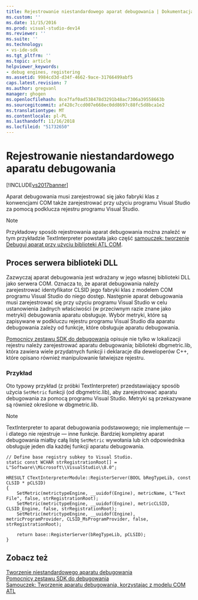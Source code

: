 ```yaml
---
title: Rejestrowanie niestandardowego aparat debugowania | Dokumentacja firmy Microsoft
ms.custom: ''
ms.date: 11/15/2016
ms.prod: visual-studio-dev14
ms.reviewer: ''
ms.suite: ''
ms.technology:
- vs-ide-sdk
ms.tgt_pltfrm: ''
ms.topic: article
helpviewer_keywords:
- debug engines, registering
ms.assetid: 9984cd3d-d34f-4662-9ace-31766499abf5
caps.latest.revision: 7
ms.author: gregvanl
manager: ghogen
ms.openlocfilehash: 8ce7faf0ad538478d3291b48ac7306a39558663b
ms.sourcegitcommit: af428c7ccd007e668ec0dd8697c88fc5d8bca1e2
ms.translationtype: MT
ms.contentlocale: pl-PL
ms.lasthandoff: 11/16/2018
ms.locfileid: "51732650"
---
```

# <a name="registering-a-custom-debug-engine"></a>Rejestrowanie niestandardowego aparatu debugowania
[!INCLUDE[vs2017banner](../../includes/vs2017banner.md)]

Aparat debugowania musi zarejestrować się jako fabryki klas z konwencjami COM także zarejestrować przy użyciu programu Visual Studio za pomocą podklucza rejestru programu Visual Studio.  
  
> [!NOTE]
>  Przykładowy sposób rejestrowania aparat debugowania można znaleźć w tym przykładzie TextInterpreter powstała jako część [samouczek: tworzenie Debuguj aparat przy użyciu biblioteki ATL COM](http://msdn.microsoft.com/en-us/9097b71e-1fe7-48f7-bc00-009e25940c24).  
  
## <a name="dll-server-process"></a>Proces serwera biblioteki DLL  
 Zazwyczaj aparat debugowania jest wdrażany w jego własnej biblioteki DLL jako serwera COM. Oznacza to, że aparat debugowania należy zarejestrować identyfikator CLSID jego fabryki klas z modelem COM programu Visual Studio do niego dostęp. Następnie aparat debugowania musi zarejestrować się przy użyciu programu Visual Studio w celu ustanowienia żadnych właściwości (w przeciwnym razie znane jako metryki) debugowania aparatu obsługuje. Wybór metryki, które są zapisywane w podkluczu rejestru programu Visual Studio dla aparatu debugowania zależy od funkcje, które obsługuje aparatu debugowania.  
  
 [Pomocnicy zestawu SDK do debugowania](../../extensibility/debugger/reference/sdk-helpers-for-debugging.md) opisuje nie tylko w lokalizacji rejestru należy zarejestrować aparatu debugowania; biblioteki dbgmetric.lib, która zawiera wiele przydatnych funkcji i deklaracje dla deweloperów C++, które opisano również manipulowanie łatwiejsze rejestru.  
  
### <a name="example"></a>Przykład  
 Oto typowy przykład (z próbki TextInterpreter) przedstawiający sposób użycia `SetMetric` funkcji (od dbgmetric.lib), aby zarejestrować aparatu debugowania za pomocą programu Visual Studio. Metryki są przekazywane są również określone w dbgmetric.lib.  
  
> [!NOTE]
>  TextInterpreter to aparat debugowania podstawowego; nie implementuje — i dlatego nie rejestruje — inne funkcje. Bardziej kompletny aparat debugowania miałby całą listę `SetMetric` wywołania lub ich odpowiednika obsługuje jeden dla każdej funkcji aparatu debugowania.  
  
```  
// Define base registry subkey to Visual Studio.  
static const WCHAR strRegistrationRoot[] = L"Software\\Microsoft\\VisualStudio\\8.0";  
  
HRESULT CTextInterpreterModule::RegisterServer(BOOL bRegTypeLib, const CLSID * pCLSID)  
{  
    SetMetric(metrictypeEngine, __uuidof(Engine), metricName, L"Text File", false, strRegistrationRoot);  
    SetMetric(metrictypeEngine, __uuidof(Engine), metricCLSID, CLSID_Engine, false, strRegistrationRoot);  
    SetMetric(metrictypeEngine, __uuidof(Engine), metricProgramProvider, CLSID_MsProgramProvider, false, strRegistrationRoot);  
  
    return base::RegisterServer(bRegTypeLib, pCLSID);  
}  
```  
  
## <a name="see-also"></a>Zobacz też  
 [Tworzenie niestandardowego aparatu debugowania](../../extensibility/debugger/creating-a-custom-debug-engine.md)   
 [Pomocnicy zestawu SDK do debugowania](../../extensibility/debugger/reference/sdk-helpers-for-debugging.md)   
 [Samouczek: Tworzenie aparatu debugowania, korzystając z modelu COM ATL](http://msdn.microsoft.com/en-us/9097b71e-1fe7-48f7-bc00-009e25940c24)

